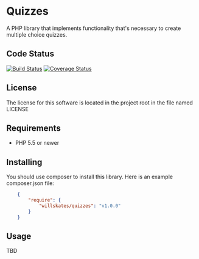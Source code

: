 # Quizzes

A PHP library that implements functionality that's necessary to create multiple choice quizzes.

## Code Status

[![Build Status](https://secure.travis-ci.org/WillSkates/Quizzes.png?branch=master)](http://travis-ci.org/WillSkates/Quizzes)
[![Coverage Status](https://coveralls.io/repos/WillSkates/Quizzes/badge.svg?branch=master&service=github)](https://coveralls.io/github/WillSkates/Quizzes?branch=master)

## License

The license for this software is located in the project root in the file named LICENSE

## Requirements
- PHP 5.5 or newer

## Installing

You should use composer to install this library. 
Here is an example composer.json file:

```JSON
	{
	    "require": {
	        "willskates/quizzes": "v1.0.0"
	    }
	}
```

## Usage

TBD